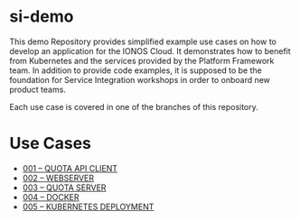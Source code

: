 # si-demo
This demo Repository provides simplified example use cases on how to develop an application for the IONOS Cloud. It demonstrates how to benefit from Kubernetes and the services provided by the Platform Framework team. In addition to provide code examples, it is supposed to be the foundation for Service Integration workshops in order to onboard new product teams.

Each use case is covered in one of the branches of this repository.
# Use Cases
* [001 – QUOTA API CLIENT](https://github.com/ionos-cloud/si-demo-prep/compare/main...001_quota-api-client)
* [002 – WEBSERVER](https://github.com/ionos-cloud/si-demo-prep/compare/001_quota-api-client...002_webserver)
* [003 – QUOTA SERVER](https://github.com/ionos-cloud/si-demo-prep/compare/002_webserver...003_quota-server-response)
* [004 – DOCKER](https://github.com/ionos-cloud/si-demo-prep/compare/003_quota-server-response...004_docker)
* [005 – KUBERNETES DEPLOYMENT](https://github.com/ionos-cloud/si-demo-prep/compare/004_docker...005_kubernetes_deployment)